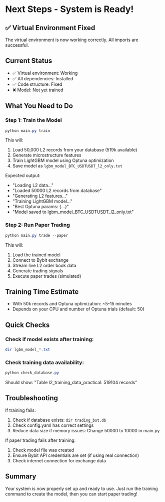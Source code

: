 # Next Steps - System is Ready!

## ✅ Virtual Environment Fixed
The virtual environment is now working correctly. All imports are successful.

## Current Status
- ✅ Virtual environment: Working
- ✅ All dependencies: Installed
- ✅ Code structure: Fixed
- ❌ Model: Not yet trained

## What You Need to Do

### Step 1: Train the Model
```powershell
python main.py train
```

This will:
1. Load 50,000 L2 records from your database (519k available)
2. Generate microstructure features
3. Train LightGBM model using Optuna optimization
4. Save model as `lgbm_model_BTC_USDTUSDT_l2_only.txt`

Expected output:
- "Loading L2 data..."
- "Loaded 50000 L2 records from database"
- "Generating L2 features..."
- "Training LightGBM model..."
- "Best Optuna params: {...}"
- "Model saved to lgbm_model_BTC_USDTUSDT_l2_only.txt"

### Step 2: Run Paper Trading
```powershell
python main.py trade --paper
```

This will:
1. Load the trained model
2. Connect to Bybit exchange
3. Stream live L2 order book data
4. Generate trading signals
5. Execute paper trades (simulated)

## Training Time Estimate
- With 50k records and Optuna optimization: ~5-15 minutes
- Depends on your CPU and number of Optuna trials (default: 50)

## Quick Checks

### Check if model exists after training:
```powershell
dir lgbm_model_*.txt
```

### Check training data availability:
```powershell
python check_database.py
```
Should show: "Table l2_training_data_practical: 519104 records"

## Troubleshooting

If training fails:
1. Check if database exists: `dir trading_bot.db`
2. Check config.yaml has correct settings
3. Reduce data size if memory issues: Change 50000 to 10000 in main.py

If paper trading fails after training:
1. Check model file was created
2. Ensure Bybit API credentials are set (if using real connection)
3. Check internet connection for exchange data

## Summary
Your system is now properly set up and ready to use. Just run the training command to create the model, then you can start paper trading!